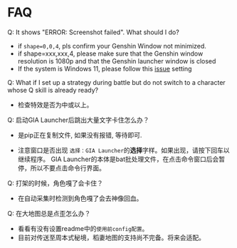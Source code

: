 # FAQ

Q: It shows "ERROR: Screenshot failed". What should I do?

- if `shape=0,0,4`, pls confirm your Genshin Window not minimized.
- if shape=xxx,xxx,4, please make sure that the Genshin window resolution is 1080p and that the Genshin launcher window is closed
- If the system is Windows 11, please follow this [issue](https://github.com/GengGode/cvAutoTrack/issues/9) setting 

Q: What if I set up a strategy during battle but do not switch to a character whose Q skill is already ready?

- 检查特效是否为中或以上。

Q: 启动GIA Launcher后跳出大量文字卡住怎么办？

- 是pip正在复制文件, 如果没有报错, 等待即可.

- 注意窗口是否出现 `选择：GIA Launcher`的<strong>选择</strong>字样。如果出现，请按下回车以继续程序。 GIA Launcher的本体是bat批处理文件，在点击命令窗口后会暂停，所以不要点击命令行界面。

Q: 打架的时候，角色嘎了会卡住？

- 在自动采集时检测到角色嘎了会去神像回血。

Q: 在大地图总是点歪怎么办？

- 看看有没有设置readme中的`使用前config配置`。
- 目前对传送至周本式秘境，稻妻地图的支持尚不完备。将来会适配。

